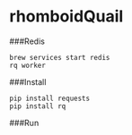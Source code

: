 # rhomboidQuail

###Redis
```brew install redis
brew services start redis
rq worker
```

###Install
```Make virtualenv
pip install requests
pip install rq
```

###Run
```python spike_rq.py
```